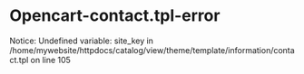 # Opencart-contact.tpl-error
Notice: Undefined variable: site_key in /home/mywebsite/httpdocs/catalog/view/theme/template/information/contact.tpl on line 105
